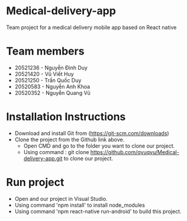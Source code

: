 # Medical-delivery-app
Team project for a medical delivery mobile app based on React native

# Team members
 - 20521236 - Nguyễn Đình Duy
 - 20521420 - Vũ Viết Huy
 - 20521250 - Trần Quốc Duy
 - 20520583 - Nguyễn Anh Khoa
 - 20520352 - Nguyễn Quang Vũ

# Installation Instructions
- Download and install Git from (https://git-scm.com/downloads)
- Clone the project from the Github link above.
    + Open CMD and go to the folder you want to clone our project.
    + Using command : git clone https://github.com/qvuqvu/Medical-delivery-app.git to clone our project.
    
# Run project
- Open and our project in Visual Studio.
- Using command 'npm install' to install node_modules
- Using command 'npm react-native run-android' to build this project.
